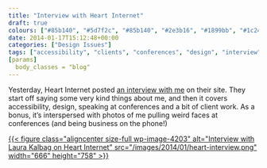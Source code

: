 ```yaml
---
title: "Interview with Heart Internet"
draft: true
colours: ["#85b140", "#5d7f2c", "#85b140", "#2e3b16", "#1899bb", "#1c240d", "#0b6d9a"]
date: 2014-01-17T15:12:48+00:00
categories: ["Design Issues"]
tags: ["accessibility", "clients", "conferences", "design", "interview", "speaking"]
[params]
  body_classes = "blog"
---
```


Yesterday, Heart Internet posted [an interview with me](http://www.heartinternet.co.uk/blog/article/interview-with-web-accessibility-champion-laura-kalbag) on their site. They start off saying some very kind things about me, and then it covers accessibility, design, speaking at conferences and a bit of client work. As a bonus, it’s interspersed with photos of me pulling weird faces at conferences (and being business on the phone!)

[{{< figure class="aligncenter size-full wp-image-4203" alt="Interview with Laura Kalbag on Heart Internet" src="/images/2014/01/heart-interview.png" width="666" height="758" >}}](http://www.heartinternet.co.uk/blog/article/interview-with-web-accessibility-champion-laura-kalbag)

	